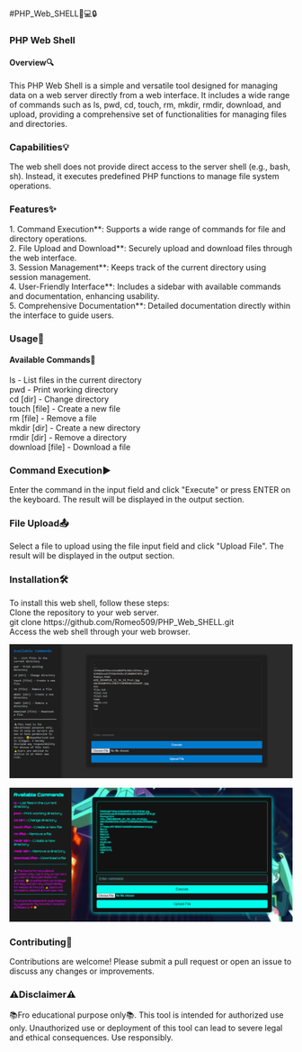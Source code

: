 

#PHP_Web_SHELL🐘💻🔒

<h3>PHP Web Shell</h3>
<h4>Overview🔍</h4>
This PHP Web Shell is a simple and versatile tool designed for managing data on a web server directly from a web interface. It includes a wide range of commands such as ls, pwd, cd, touch, rm, mkdir, rmdir, download, and upload, providing a comprehensive set of functionalities for managing files and directories. <br>

<h3>Capabilities💡</h3>
The web shell does not provide direct access to the server shell (e.g., bash, sh). Instead, it executes predefined PHP functions to manage file system operations.
<h3>Features✨</h3>
1. Command Execution**: Supports a wide range of commands for file and directory operations.<br>
2. File Upload and Download**: Securely upload and download files through the web interface.<br>
3. Session Management**: Keeps track of the current directory using session management.<br>
4. User-Friendly Interface**: Includes a sidebar with available commands and documentation, enhancing usability.<br>
5. Comprehensive Documentation**: Detailed documentation directly within the interface to guide users.<br>
<h3>Usage🔧</h3>
<h4>Available Commands📜</h4>
ls - List files in the current directory <br>
pwd - Print working directory <br>
cd [dir] - Change directory <br>
touch [file] - Create a new file <br>
rm [file] - Remove a file <br>
mkdir [dir] - Create a new directory <br>
rmdir [dir] - Remove a directory <br>
download [file] - Download a file <br>
<h3>Command Execution▶️</h3>
Enter the command in the input field and click "Execute" or press ENTER on the keyboard. The result will be displayed in the output section.
<h3>File Upload📤</h3>
Select a file to upload using the file input field and click "Upload File". The result will be displayed in the output section.

<h3>Installation🛠️</h3>
To install this web shell, follow these steps:<br>
Clone the repository to your web server. <br>
git clone https://github.com/Romeo509/PHP_Web_SHELL.git <br>
Access the web shell through your web browser.


![Type1 Interface](type1.png)

![Type2 Interface](type2.png)



<h3>Contributing🤝</h3>
Contributions are welcome! Please submit a pull request or open an issue to discuss any changes or improvements.

<h3>⚠️Disclaimer⚠️</h3>
📚Fro educational purpose only📚.
This tool is intended for authorized use only. Unauthorized use or deployment of this tool can lead to severe legal and ethical consequences. Use responsibly.


